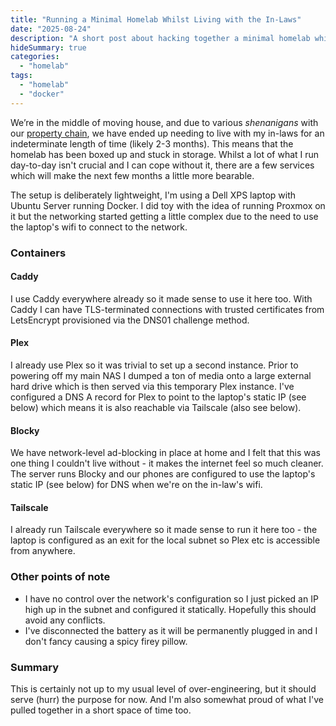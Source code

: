 ```yaml
---
title: "Running a Minimal Homelab Whilst Living with the In-Laws"
date: "2025-08-24"
description: "A short post about hacking together a minimal homelab whilst living with the in-laws."
hideSummary: true
categories:
  - "homelab"
tags:
  - "homelab"
  - "docker"
---
```


We’re in the middle of moving house, and due to various _shenanigans_ with our [property chain](https://www.halifax.co.uk/mortgages/help-and-advice/what-is-a-property-chain.html), we have ended up needing to live with my in-laws for an indeterminate length of time (likely 2-3 months). This means that the homelab has been boxed up and stuck in storage. Whilst a lot of what I run day-to-day isn't crucial and I can cope without it, there are a few services which will make the next few months a little more bearable.

The setup is deliberately lightweight, I'm using a Dell XPS laptop with Ubuntu Server running Docker. I did toy with the idea of running Proxmox on it but the networking started getting a little complex due to the need to use the laptop's wifi to connect to the network.

### Containers

#### Caddy

I use Caddy everywhere already so it made sense to use it here too. With Caddy I can have TLS-terminated connections with trusted certificates from LetsEncrypt provisioned via the DNS01 challenge method.

#### Plex

I already use Plex so it was trivial to set up a second instance. Prior to powering off my main NAS I dumped a ton of media onto a large external hard drive which is then served via this temporary Plex instance. I've configured a DNS A record for Plex to point to the laptop's static IP (see below) which means it is also reachable via Tailscale (also see below).

#### Blocky

We have network-level ad-blocking in place at home and I felt that this was one thing I couldn't live without - it makes the internet feel so much cleaner. The server runs Blocky and our phones are configured to use the laptop's static IP (see below) for DNS when we're on the in-law's wifi.

#### Tailscale

I already run Tailscale everywhere so it made sense to run it here too - the laptop is configured as an exit for the local subnet so Plex etc is accessible from anywhere.

### Other points of note

- I have no control over the network's configuration so I just picked an IP high up in the subnet and configured it statically. Hopefully this should avoid any conflicts.
- I've disconnected the battery as it will be permanently plugged in and I don't fancy causing a spicy firey pillow.

### Summary

This is certainly not up to my usual level of over-engineering, but it should serve (hurr) the purpose for now. And I'm also somewhat proud of what I've pulled together in a short space of time too.
